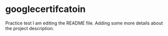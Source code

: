 # googlecertifcatoin
Practice test
I am editing the README file. Adding some more details about the project description.
